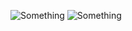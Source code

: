 ![Something](https://placehold.co/500x50@3x/darkslateblue/mistyrose?text=dustin4242)
![Something](https://placehold.co/500x50@3x/darkslategray/mistyrose?text=Just+a+dude+who+programs+for+fun.&font=lora)